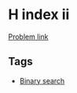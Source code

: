 # H index ii

[Problem link](https://leetcode.com/problems/h-index-ii)

## Tags

* [Binary search](/README.md#Binary_search)
